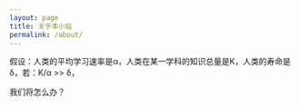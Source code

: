 ```yaml
---
layout: page
title: 关于本小站
permalink: /about/
---
```


假设：人类的平均学习速率是α，人类在某一学科的知识总量是K，人类的寿命是δ，若：K/α >> δ，

我们将怎么办？
